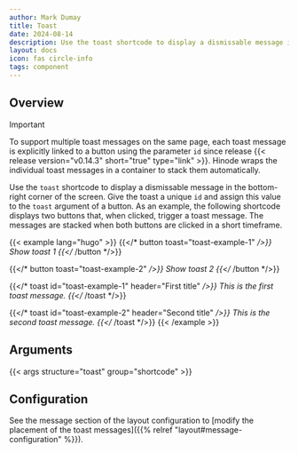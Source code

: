 ```yaml
---
author: Mark Dumay
title: Toast
date: 2024-08-14
description: Use the toast shortcode to display a dismissable message in the bottom-right corner of the screen.
layout: docs
icon: fas circle-info
tags: component
---
```


## Overview

> [!IMPORTANT]
> To support multiple toast messages on the same page, each toast message is explicitly linked to a button using the parameter `id` since release {{< release version="v0.14.3" short="true" type="link" >}}. Hinode wraps the individual toast messages in a container to stack them automatically.

Use the `toast` shortcode to display a dismissable message in the bottom-right corner of the screen. Give the toast a unique `id` and assign this value to the `toast` argument of a button. As an example, the following shortcode displays two buttons that, when clicked, trigger a toast message. The messages are stacked when both buttons are clicked in a short timeframe.

<!-- markdownlint-disable MD037 -->
{{< example lang="hugo" >}}
{{</* button toast="toast-example-1" */>}}
    Show toast 1
{{</* /button */>}}

{{</* button toast="toast-example-2" */>}}
    Show toast 2
{{</* /button */>}}

{{</* toast id="toast-example-1" header="First title" */>}}
    This is the first toast message.
{{</* /toast */>}}

{{</* toast id="toast-example-2" header="Second title" */>}}
    This is the second toast message.
{{</* /toast */>}}
{{< /example >}}
<!-- markdownlint-enable MD037 -->

## Arguments

{{< args structure="toast" group="shortcode" >}}

## Configuration

See the message section of the layout configuration to [modify the placement of the toast messages]({{% relref "layout#message-configuration" %}}).
